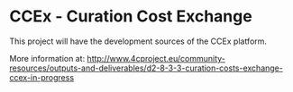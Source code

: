 CCEx - Curation Cost Exchange
====

This project will have the development sources of the CCEx platform.

More information at:
http://www.4cproject.eu/community-resources/outputs-and-deliverables/d2-8-3-3-curation-costs-exchange-ccex-in-progress
